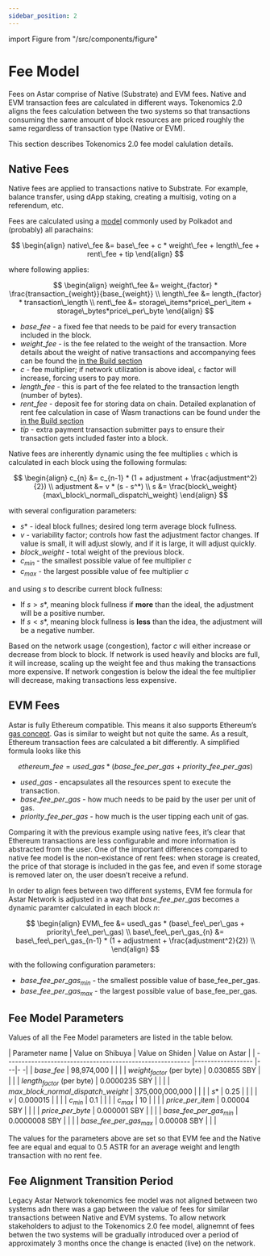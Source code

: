 ```yaml
---
sidebar_position: 2
---
```


import Figure from "/src/components/figure"


# Fee Model

Fees on Astar comprise of Native (Substrate) and EVM fees. Native and EVM transaction fees are calculated in different ways. Tokenomics 2.0 aligns the fees calculation between the two systems so that transactions consuming the same amount of block resources are priced roughly the same regardless of transaction type (Native or EVM).

This section describes Tokenomics 2.0 fee model calulation details.

## Native Fees

Native fees are applied to transactions native to Substrate. For example, balance transfer, using dApp staking, creating a multisig, voting on a referendum, etc.

Fees are calculated using a [model](https://research.web3.foundation/Polkadot/overview/token-economics#adjustment-of-fees-over-time) commonly used by Polkadot and (probably) all parachains:

$$
\begin{align}
native\_fee &= base\_fee + c * weight\_fee + length\_fee + rent\_fee + tip
\end{align}
$$

where following applies:

$$
\begin{align}
weight\_fee &= weight_{factor} * \frac{transaction_{weight}}{base_{weight}}
\\
length\_fee &= length_{factor} * transaction\_length
\\
rent\_fee &= storage\_items*price\_per\_item + storage\_bytes*price\_per\_byte
\end{align}
$$


- $base\_fee$ - a fixed fee that needs to be paid for every transaction included in the block.
- $weight\_fee$ - is the fee related to the weight of the transaction. More details about the weight of native transactions and accompanying fees can be found the [in the Build section](/docs/build/wasm/transaction-fees#weight)
- $c$ - fee multiplier; if network utilization is above ideal, `c` factor will increase, forcing users to pay more.
- $length\_fee$ - this is part of the fee related to the transaction length (number of bytes).
- $rent\_fee$ - deposit fee for storing data on chain. Detailed explanation of rent fee calculation in case of Wasm tranactions can be found under the [in the Build section](/docs/build/wasm/transaction-fees#storage-rent)
- $tip$ - extra payment transaction submitter pays to ensure their transaction gets included faster into a block.

Native fees are inherently dynamic using the fee multiplies `c` which is calculated in each block using the following formulas:

$$
\begin{align}
c_{n} &= c_{n-1} * (1 + adjustment + \frac{adjustment^2}{2})
\\
adjustment &= v * (s - s^*)
\\
s &= \frac{block\_weight}{max\_block\_normal\_dispatch\_weight}
\end{align}
$$


with several configuration parameters:

- $s*$ - ideal block fullnes; desired long term average block fullness.
- $v$ - variability factor; controls how fast the adjustment factor changes. If value is small, it will adjust slowly, and if it is large, it will adjust quickly.
- $block\_weight$ - total weight of the previous block.
- $c_{min}$ - the smallest possible value of fee multiplier $c$
- $c_{max}$ - the largest possible value of fee multiplier $c$

and using $s$ to describe current block fullness:
- If $s > s*$, meaning block fullness if **more** than the ideal, the adjustment will be a positive number.
- If $s < s*$, meaning block fullness is **less** than the idea, the adjustment will be a negative number.

Based on the network usage (congestion), factor $c$ will either increase or decrease from block to block. If network is used heavily and blocks are full, it will increase, scaling up the weight fee and thus making the transactions more expensive. If network congestion is below the ideal the fee multiplier will decrease, making transactions less expensive.


## EVM Fees

Astar is fully Ethereum compatible. This means it also supports Ethereum’s [gas concept](https://ethereum.org/en/developers/docs/gas/). Gas is similar to weight but not quite the same. As a result, Ethereum transaction fees are calculated a bit differently. A simplified formula looks like this 

$$ethereum\_fee = used\_gas * (base\_fee\_per\_gas + priority\_fee\_per\_gas)$$

- $used\_gas$ - encapsulates all the resources spent to execute the transaction.
- $base\_fee\_per\_gas$ - how much needs to be paid by the user per unit of gas.
- $priority\_fee\_per\_gas$ - how much is the user tipping each unit of gas.

Comparing it with the previous example using native fees, it’s clear that Ethereum transactions are less configurable and more information is abstracted from the user. One of the important differences compared to native fee model is the non-existance of rent fees: when storage is created, the price of that storage is included in the gas fee, and even if some storage is removed later on, the user doesn’t receive a refund.

In order to align fees between two different systems, EVM fee formula for Astar Network is adjusted in a way that $base\_fee\_per\_gas$ becomes a dynamic paramter calculated in each block $n$:

$$
\begin{align}
EVM\_fee &= used\_gas * (base\_fee\_per\_gas + priority\_fee\_per\_gas)
\\
base\_fee\_per\_gas_{n} &= base\_fee\_per\_gas_{n-1} * (1 + adjustment + \frac{adjustment^2}{2})
\\
\end{align}
$$

with the following configuration parameters:
- $base\_fee\_per\_gas_{min}$ - the smallest possible value of base\_fee\_per\_gas.
- $base\_fee\_per\_gas_{max}$ - the largest possible value of base\_fee\_per\_gas.

## Fee Model Parameters

Values of all the Fee Model parameters are listed in the table below.

| Parameter name                                            | Value on Shibuya          | Value on Shiden | Value on Astar | 
| --------------------------------------------------------- |------------------         |---|- -|
| $base\_fee$                                               | 98,974,000                |   |   |
| $weight_{factor}$ (per byte)                              | 0.030855 SBY              |   |   |
| $length_{factor}$ (per byte)                              | 0.0000235 SBY             |   |   |
| $max\_block\_normal\_dispatch\_weight$                    | 375,000,000,000           |   |   |
| $s*$                                                      | 0.25                      |   |   |
| $v$                                                       | 0.000015                  |   |   |
| $c_{min}$                                                 | 0.1                       |   |   |
| $c_{max}$                                                 | 10                        |   |   |
| $price\_per\_item$                                        | 0.00004 SBY               |   |   |
| $price\_per\_byte$                                        | 0.000001 SBY              |   |   |
| $base\_fee\_per\_gas_{min}$                               | 0.0000008 SBY             |   |   |
| $base\_fee\_per\_gas_{max}$                               | 0.00008 SBY               |   |   |


The values for the parameters above are set so that EVM fee and the Native fee are equal and equal to 0.5 ASTR for an average weight and length transaction with no rent fee.

## Fee Alignment Transition Period

Legacy Astar Network tokenomics fee model was not aligned between two systems adn there was a gap between the value of fees for similar transactions between Native and EVM systems. To allow network stakeholders to adjust to the Tokenomics 2.0 fee model, alignemnt of fees betwen the two systems will be gradually introduced over a period of approximately 3 months once the change is enacted (live) on the network.